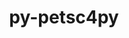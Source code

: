 ---
title: "py-petsc4py"
layout: cache
categories: [package, develop-2024-09-22]
meta: {"versions": ["3.21.5"], "compilers": ["gcc@=11.4.0", "gcc@=9.4.0", "oneapi@=2024.2.1"], "oss": ["ubuntu20.04", "ubuntu22.04"], "platforms": ["linux"], "targets": ["neoverse_v1", "neoverse_v2", "ppc64le", "x86_64_v3"], "stacks": ["e4s-neoverse-v2", "e4s-neoverse_v1", "e4s-oneapi", "e4s-power", "root"], "num_specs": 4, "num_specs_by_stack": {"e4s-power": 1, "root": 4, "e4s-neoverse_v1": 1, "e4s-neoverse-v2": 1, "e4s-oneapi": 1}}
spec_details: [{"hash": "lug7cb7734y5eep6phbwzhm6a6z6lmck", "compiler": "gcc@=9.4.0", "versions": ["3.21.5"], "os": "ubuntu20.04", "platform": "linux", "target": "ppc64le", "variants": ["build_system=python_pip", "+mpi"], "stacks": ["e4s-power", "root"], "size": "-", "tarball": "https://binaries.spack.io/develop-2024-09-22/build_cache/linux-ubuntu20.04-ppc64le/gcc-9.4.0/py-petsc4py-3.21.5/linux-ubuntu20.04-ppc64le-gcc-9.4.0-py-petsc4py-3.21.5-lug7cb7734y5eep6phbwzhm6a6z6lmck.spack"}, {"hash": "lhyh6x7omwxu3kjuhauji34hehzigu73", "compiler": "gcc@=11.4.0", "versions": ["3.21.5"], "os": "ubuntu22.04", "platform": "linux", "target": "neoverse_v1", "variants": ["build_system=python_pip", "+mpi"], "stacks": ["root", "e4s-neoverse_v1"], "size": "-", "tarball": "https://binaries.spack.io/develop-2024-09-22/build_cache/linux-ubuntu22.04-neoverse_v1/gcc-11.4.0/py-petsc4py-3.21.5/linux-ubuntu22.04-neoverse_v1-gcc-11.4.0-py-petsc4py-3.21.5-lhyh6x7omwxu3kjuhauji34hehzigu73.spack"}, {"hash": "52jubol6ojnz6mca7rw4cb7mgf2cobkg", "compiler": "gcc@=11.4.0", "versions": ["3.21.5"], "os": "ubuntu22.04", "platform": "linux", "target": "neoverse_v2", "variants": ["build_system=python_pip", "+mpi"], "stacks": ["root", "e4s-neoverse-v2"], "size": "-", "tarball": "https://binaries.spack.io/develop-2024-09-22/build_cache/linux-ubuntu22.04-neoverse_v2/gcc-11.4.0/py-petsc4py-3.21.5/linux-ubuntu22.04-neoverse_v2-gcc-11.4.0-py-petsc4py-3.21.5-52jubol6ojnz6mca7rw4cb7mgf2cobkg.spack"}, {"hash": "njktmt4qg7yfjp4n2ji7cf5vr2um2qu6", "compiler": "oneapi@=2024.2.1", "versions": ["3.21.5"], "os": "ubuntu22.04", "platform": "linux", "target": "x86_64_v3", "variants": ["build_system=python_pip", "+mpi"], "stacks": ["e4s-oneapi", "root"], "size": "-", "tarball": "https://binaries.spack.io/develop-2024-09-22/build_cache/linux-ubuntu22.04-x86_64_v3/oneapi-2024.2.1/py-petsc4py-3.21.5/linux-ubuntu22.04-x86_64_v3-oneapi-2024.2.1-py-petsc4py-3.21.5-njktmt4qg7yfjp4n2ji7cf5vr2um2qu6.spack"}]
---